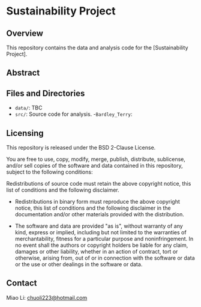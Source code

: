 # Sustainability Project

## Overview
This repository contains the data and analysis code for the [Sustainability Project].

## Abstract


## Files and Directories
- `data/`: TBC
- `src/`: Source code for analysis.
    -`Bardley_Terry`: 

## Licensing
This repository is released under the BSD 2-Clause License.

You are free to use, copy, modify, merge, publish, distribute, sublicense, and/or sell copies of the software and data contained in this repository, subject to the following conditions:

Redistributions of source code must retain the above copyright notice, this list of conditions and the following disclaimer.

- Redistributions in binary form must reproduce the above copyright notice, this list of conditions and the following disclaimer in the documentation and/or other materials provided with the distribution.

- The software and data are provided "as is", without warranty of any kind, express or implied, including but not limited to the warranties of merchantability, fitness for a particular purpose and noninfringement. In no event shall the authors or copyright holders be liable for any claim, damages or other liability, whether in an action of contract, tort or otherwise, arising from, out of or in connection with the software or data or the use or other dealings in the software or data.

## Contact
Miao Li: chuoli223@hotmail.com
